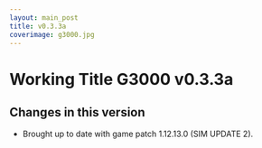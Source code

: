 ```yaml
---
layout: main_post
title: v0.3.3a
coverimage: g3000.jpg
---
```

# Working Title G3000 v0.3.3a
## Changes in this version

- Brought up to date with game patch 1.12.13.0 (SIM UPDATE 2).